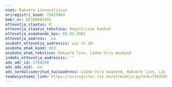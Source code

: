 ```yaml
---
nimi: Rakvere Linnavalitsus
ariregistri_kood: 75025064
kmkr_nr: EE100685451
ettevotja_staatus: R
ettevotja_staatus_tekstina: Registrisse kantud
ettevotja_esmakande_kpv: 05.03.2001
ettevotja_aadress: .na
asukoht_ettevotja_aadressis: Lai tn 20
asukoha_ehak_kood: 663
asukoha_ehak_tekstina: Rakvere linn, Lääne-Viru maakond
indeks_ettevotja_aadressis: ''
ads_adr_id: 2704290
ads_ads_oid: .na
ads_normaliseeritud_taisaadress: Lääne-Viru maakond, Rakvere linn, Lai tn 20
teabesysteemi_link: https://ariregister.rik.ee/ettevotja.py?ark=75025064&ref=rekvisiidid
---
```


